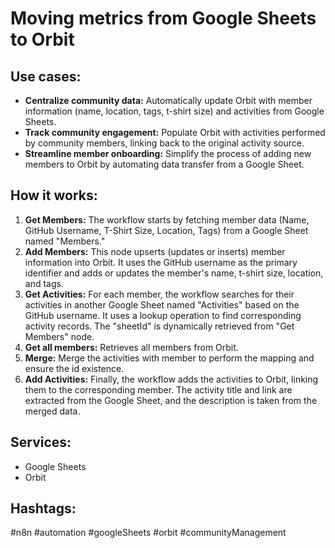 # Moving metrics from Google Sheets to Orbit

## Use cases:

*   **Centralize community data:** Automatically update Orbit with member information (name, location, tags, t-shirt size) and activities from Google Sheets.
*   **Track community engagement:** Populate Orbit with activities performed by community members, linking back to the original activity source.
*   **Streamline member onboarding:** Simplify the process of adding new members to Orbit by automating data transfer from a Google Sheet.

## How it works:

1.  **Get Members:** The workflow starts by fetching member data (Name, GitHub Username, T-Shirt Size, Location, Tags) from a Google Sheet named "Members."
2.  **Add Members:** This node upserts (updates or inserts) member information into Orbit. It uses the GitHub username as the primary identifier and adds or updates the member's name, t-shirt size, location, and tags.
3.  **Get Activities:** For each member, the workflow searches for their activities in another Google Sheet named "Activities" based on the GitHub username. It uses a lookup operation to find corresponding activity records. The "sheetId" is dynamically retrieved from "Get Members" node.
4.  **Get all members:** Retrieves all members from Orbit.
5.  **Merge:** Merge the activities with member to perform the mapping and ensure the id existence.
6.  **Add Activities:** Finally, the workflow adds the activities to Orbit, linking them to the corresponding member. The activity title and link are extracted from the Google Sheet, and the description is taken from the merged data.

## Services:

*   Google Sheets
*   Orbit

## Hashtags:

#n8n #automation #googleSheets #orbit #communityManagement
